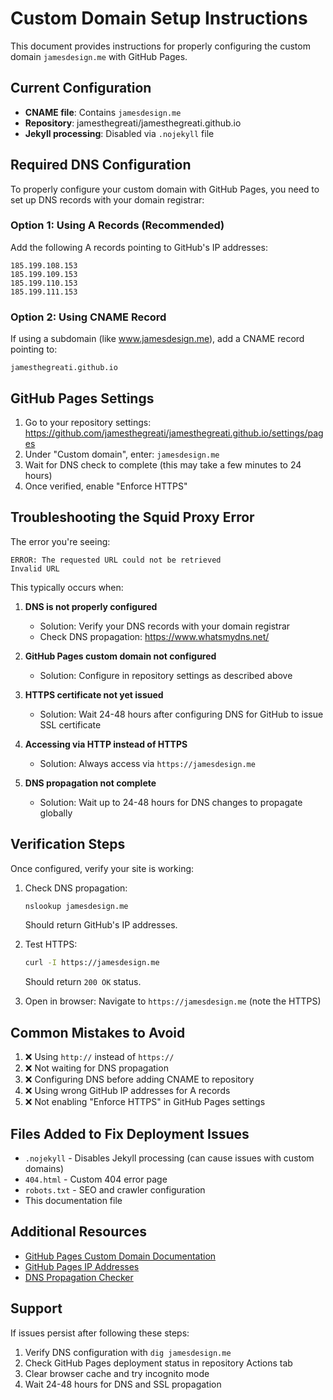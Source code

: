 # Custom Domain Setup Instructions

This document provides instructions for properly configuring the custom domain `jamesdesign.me` with GitHub Pages.

## Current Configuration

- **CNAME file**: Contains `jamesdesign.me`
- **Repository**: jamesthegreati/jamesthegreati.github.io
- **Jekyll processing**: Disabled via `.nojekyll` file

## Required DNS Configuration

To properly configure your custom domain with GitHub Pages, you need to set up DNS records with your domain registrar:

### Option 1: Using A Records (Recommended)
Add the following A records pointing to GitHub's IP addresses:

```
185.199.108.153
185.199.109.153
185.199.110.153
185.199.111.153
```

### Option 2: Using CNAME Record
If using a subdomain (like www.jamesdesign.me), add a CNAME record pointing to:
```
jamesthegreati.github.io
```

## GitHub Pages Settings

1. Go to your repository settings: https://github.com/jamesthegreati/jamesthegreati.github.io/settings/pages
2. Under "Custom domain", enter: `jamesdesign.me`
3. Wait for DNS check to complete (this may take a few minutes to 24 hours)
4. Once verified, enable "Enforce HTTPS"

## Troubleshooting the Squid Proxy Error

The error you're seeing:
```
ERROR: The requested URL could not be retrieved
Invalid URL
```

This typically occurs when:

1. **DNS is not properly configured**
   - Solution: Verify your DNS records with your domain registrar
   - Check DNS propagation: https://www.whatsmydns.net/

2. **GitHub Pages custom domain not configured**
   - Solution: Configure in repository settings as described above

3. **HTTPS certificate not yet issued**
   - Solution: Wait 24-48 hours after configuring DNS for GitHub to issue SSL certificate

4. **Accessing via HTTP instead of HTTPS**
   - Solution: Always access via `https://jamesdesign.me`

5. **DNS propagation not complete**
   - Solution: Wait up to 24-48 hours for DNS changes to propagate globally

## Verification Steps

Once configured, verify your site is working:

1. Check DNS propagation:
   ```bash
   nslookup jamesdesign.me
   ```
   Should return GitHub's IP addresses.

2. Test HTTPS:
   ```bash
   curl -I https://jamesdesign.me
   ```
   Should return `200 OK` status.

3. Open in browser:
   Navigate to `https://jamesdesign.me` (note the HTTPS)

## Common Mistakes to Avoid

1. ❌ Using `http://` instead of `https://`
2. ❌ Not waiting for DNS propagation
3. ❌ Configuring DNS before adding CNAME to repository
4. ❌ Using wrong GitHub IP addresses for A records
5. ❌ Not enabling "Enforce HTTPS" in GitHub Pages settings

## Files Added to Fix Deployment Issues

- `.nojekyll` - Disables Jekyll processing (can cause issues with custom domains)
- `404.html` - Custom 404 error page
- `robots.txt` - SEO and crawler configuration
- This documentation file

## Additional Resources

- [GitHub Pages Custom Domain Documentation](https://docs.github.com/en/pages/configuring-a-custom-domain-for-your-github-pages-site)
- [GitHub Pages IP Addresses](https://docs.github.com/en/pages/configuring-a-custom-domain-for-your-github-pages-site/managing-a-custom-domain-for-your-github-pages-site#configuring-an-apex-domain)
- [DNS Propagation Checker](https://www.whatsmydns.net/)

## Support

If issues persist after following these steps:
1. Verify DNS configuration with `dig jamesdesign.me`
2. Check GitHub Pages deployment status in repository Actions tab
3. Clear browser cache and try incognito mode
4. Wait 24-48 hours for DNS and SSL propagation
